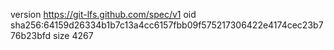 version https://git-lfs.github.com/spec/v1
oid sha256:64159d26334b1b7c13a4cc6157fbb09f575217306422e4174cec23b776b23bfd
size 4267
